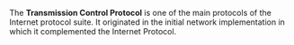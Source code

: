 The **Transmission Control Protocol** is one of the main protocols of the Internet protocol suite. It originated in the initial network implementation in which it complemented the Internet Protocol.
